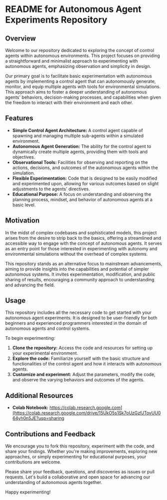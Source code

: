 # README for Autonomous Agent Experiments Repository

## Overview

Welcome to our repository dedicated to exploring the concept of control agents within autonomous environments. This project focuses on providing a straightforward and minimalist approach to experimenting with autonomous agents, emphasizing observation and simplicity in design. 

Our primary goal is to facilitate basic experimentation with autonomous agents by implementing a control agent that can autonomously generate, monitor, and equip multiple agents with tools for environmental simulations. This approach aims to foster a deeper understanding of autonomous agents' behaviors, decision-making processes, and capabilities when given the freedom to interact with their environment and each other.

## Features

- **Simple Control Agent Architecture:** A control agent capable of spawning and managing multiple sub-agents within a simulated environment.
- **Autonomous Agent Generation:** The ability for the control agent to dynamically create multiple agents, providing them with tools and objectives.
- **Observational Tools:** Facilities for observing and reporting on the actions, decisions, and outcomes of the autonomous agents within the simulation.
- **Flexible Experimentation:** Code that is designed to be easily modified and experimented upon, allowing for various outcomes based on slight adjustments to the agents' directives.
- **Educational Purpose:** A focus on understanding and observing the planning process, mindset, and behavior of autonomous agents at a basic level.

## Motivation

In the midst of complex codebases and sophisticated models, this project arises from the desire to strip back to the basics, offering a streamlined and accessible way to engage with the concept of autonomous agents. It serves as an entry point for those interested in experimenting with autonomy and environmental simulations without the overhead of complex systems. 

This repository stands as an alternative focus to mainstream advancements, aiming to provide insights into the capabilities and potential of simpler autonomous systems. It invites experimentation, modification, and public sharing of results, encouraging a community approach to understanding and advancing the field.

## Usage

This repository includes all the necessary code to get started with your autonomous agent experiments. It is designed to be user-friendly for both beginners and experienced programmers interested in the domain of autonomous agents and control systems.

To begin experimenting:
1. **Clone the repository:** Access the code and resources for setting up your experimental environment.
2. **Explore the code:** Familiarize yourself with the basic structure and functionalities of the control agent and how it interacts with autonomous agents.
3. **Customize and experiment:** Adjust the parameters, modify the code, and observe the varying behaviors and outcomes of the agents.

## Additional Resources

- **Colab Notebook:** https://colab.research.google.com](https://colab.research.google.com/drive/15UkO5s1Sk7oUzGzfJTovUU064yh0n5JE?usp=sharing

## Contributions and Feedback

We encourage you to fork this repository, experiment with the code, and share your findings. Whether you're making improvements, exploring new approaches, or simply experimenting for educational purposes, your contributions are welcome. 

Please share your feedback, questions, and discoveries as issues or pull requests. Let's build a collaborative and open space for advancing our understanding of autonomous agents together.

Happy experimenting!

